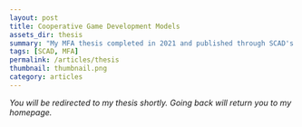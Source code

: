 ```yaml
---
layout: post
title: Cooperative Game Development Models
assets_dir: thesis
summary: "My MFA thesis completed in 2021 and published through SCAD's library."
tags: [SCAD, MFA]
permalink: /articles/thesis
thumbnail: thumbnail.png
category: articles
---
```

<em>You will be redirected to my thesis shortly. Going back will return you to my homepage.</em>
<script>
    setTimeout(() => {
        // Skip the post itself and load the thesis directly.
        window.location.replace("/");
        window.open("/assets/thesis/thesis.pdf", "_self");
    }, 500)
</script>